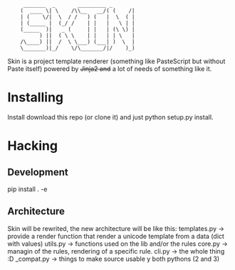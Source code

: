```
	 _______  _       _________ _       
	(  ____ \| \    /\\__   __/( (    /|
	| (    \/|  \  / /   ) (   |  \  ( |
	| (_____ |  (_/ /    | |   |   \ | |
	(_____  )|   _ (     | |   | (\ \) |
	      ) ||  ( \ \    | |   | | \   |
	/\____) ||  /  \ \___) (___| )  \  |
	\_______)|_/    \/\_______/|/    )_)

```                                    
Skin is a project template renderer (something like PasteScript but without Paste itself) powered by ~~Jinja2 and~~ a lot of needs of something like it.

Installing
==========

Install download this repo (or clone it) and just python setup.py install.


Hacking
=======

Development
-----------

pip install . -e

Architecture
-----------
Skin will be rewrited, the new architecture will be like this:
templates.py -> provide a render function that render a unicode template from a data (dict with values)
utils.py -> functions used on the lib and/or the rules
core.py -> managin of the rules, rendering of a specific rule.
cli.py -> the whole thing :D
_compat.py -> things to make source usable y both pythons (2 and 3)
